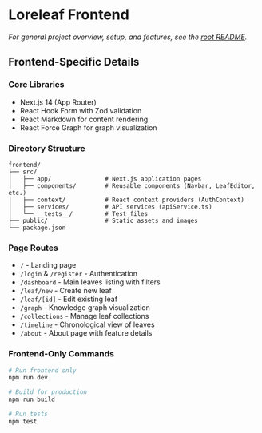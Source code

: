 # Loreleaf Frontend

*For general project overview, setup, and features, see the [root README](../README.md).*

## Frontend-Specific Details

### Core Libraries

- Next.js 14 (App Router)
- React Hook Form with Zod validation
- React Markdown for content rendering
- React Force Graph for graph visualization

### Directory Structure

```
frontend/
├── src/
│   ├── app/               # Next.js application pages
│   ├── components/        # Reusable components (Navbar, LeafEditor, etc.)
│   ├── context/           # React context providers (AuthContext)
│   ├── services/          # API services (apiService.ts)
│   └── __tests__/         # Test files
├── public/                # Static assets and images
└── package.json
```

### Page Routes

- `/` - Landing page
- `/login` & `/register` - Authentication
- `/dashboard` - Main leaves listing with filters
- `/leaf/new` - Create new leaf
- `/leaf/[id]` - Edit existing leaf
- `/graph` - Knowledge graph visualization
- `/collections` - Manage leaf collections
- `/timeline` - Chronological view of leaves
- `/about` - About page with feature details

### Frontend-Only Commands

```bash
# Run frontend only
npm run dev

# Build for production
npm run build

# Run tests
npm test
```
